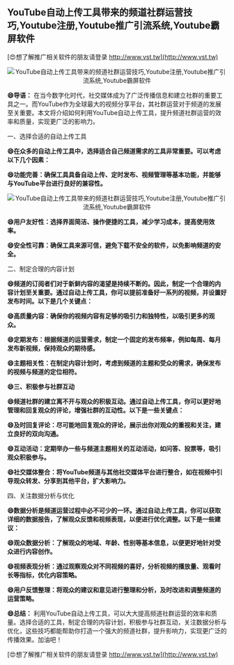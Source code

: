 ## **YouTube自动上传工具带来的频道社群运营技巧,Youtube注册,Youtube推广引流系统,Youtube霸屏软件**

[😍想了解推广相关软件的朋友请登录 http://www.vst.tw](http://www.vst.tw)

 <center><img src="https://vst.tw/MP4/tuiguang/png/7.png" alt="YouTube自动上传工具带来的频道社群运营技巧,Youtube注册,Youtube推广引流系统,Youtube霸屏软件"></center>

**😄导语：**
在当今数字化时代，社交媒体成为了广泛传播信息和建立社群的重要工具之一。而YouTube作为全球最大的视频分享平台，其社群运营对于频道的发展至关重要。本文将介绍如何利用YouTube自动上传工具，提升频道社群运营的效率和质量，实现更广泛的影响力。

一、选择合适的自动上传工具

**😄在众多的自动上传工具中，选择适合自己频道需求的工具非常重要。可以考虑以下几个因素：**

**😄功能完善：确保工具具备自动上传、定时发布、视频管理等基本功能，并能够与YouTube平台进行良好的兼容性。**

 <center><img src="https://vst.tw/MP4/tuiguang/png/0.png" alt="YouTube自动上传工具带来的频道社群运营技巧,Youtube注册,Youtube推广引流系统,Youtube霸屏软件"></center>

**😄用户友好性：选择界面简洁、操作便捷的工具，减少学习成本，提高使用效率。**

**😄安全性可靠：确保工具来源可信，避免下载不安全的软件，以免影响频道的安全。**

二、制定合理的内容计划

**😄频道的订阅者们对于新鲜内容的渴望是持续不断的。因此，制定一个合理的内容计划至关重要。通过自动上传工具，你可以提前准备好一系列的视频，并设置好发布时间。以下是几个关键点：**

**😄高质量内容：确保你的视频内容有足够的吸引力和独特性，以吸引更多的观众。**

**😄定期发布：根据频道的运营需求，制定一个固定的发布频率，例如每周、每月发布新视频，保持观众的期待感。**

**😄主题相关性：在制定内容计划时，考虑到频道的主题和受众的需求，确保发布的视频与频道的定位相符。**

**😄三、积极参与社群互动**

**😄频道社群的建立离不开与观众的积极互动。通过自动上传工具，你可以更好地管理和回复观众的评论，增强社群的互动性。以下是一些关键点：**

**😄及时回复评论：尽可能地回复观众的评论，展示出你对观众的重视和关注，建立良好的双向沟通。**

**😄互动活动：定期举办一些与频道主题相关的互动活动，如问答、投票等，吸引观众积极参与。**

**😄社交媒体整合：将YouTube频道与其他社交媒体平台进行整合，如在视频中引导观众转发、分享到其他平台，扩大影响力。**

四、关注数据分析与优化

**😄数据分析是频道运营过程中必不可少的一环。通过自动上传工具，你可以获取详细的数据报告，了解观众反馈和视频表现，以便进行优化调整。以下是一些建议：**

**😄观众数据分析：了解观众的地域、年龄、性别等基本信息，以便更好地针对受众进行内容创作。**

**😄视频表现分析：通过观察观众对不同视频的喜好，分析视频的播放量、观看时长等指标，优化内容策略。**

**😄用户反馈整理：将观众的建议和意见进行整理和分析，及时改进和调整频道的运营策略。**

**😄总结：**
利用YouTube自动上传工具，可以大大提高频道社群运营的效率和质量。选择合适的工具，制定合理的内容计划，积极参与社群互动，关注数据分析与优化，这些技巧都能帮助你打造一个强大的频道社群，提升影响力，实现更广泛的传播效果。加油吧！

[😍想了解推广相关软件的朋友请登录 http://www.vst.tw](http://www.vst.tw)



